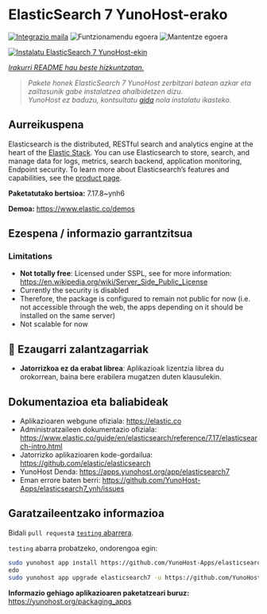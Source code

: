 <!--
Ohart ongi: README hau automatikoki sortu da <https://github.com/YunoHost/apps/tree/master/tools/readme_generator>ri esker
EZ editatu eskuz.
-->

# ElasticSearch 7 YunoHost-erako

[![Integrazio maila](https://dash.yunohost.org/integration/elasticsearch7.svg)](https://dash.yunohost.org/appci/app/elasticsearch7) ![Funtzionamendu egoera](https://ci-apps.yunohost.org/ci/badges/elasticsearch7.status.svg) ![Mantentze egoera](https://ci-apps.yunohost.org/ci/badges/elasticsearch7.maintain.svg)

[![Instalatu ElasticSearch 7 YunoHost-ekin](https://install-app.yunohost.org/install-with-yunohost.svg)](https://install-app.yunohost.org/?app=elasticsearch7)

*[Irakurri README hau beste hizkuntzatan.](./ALL_README.md)*

> *Pakete honek ElasticSearch 7 YunoHost zerbitzari batean azkar eta zailtasunik gabe instalatzea ahalbidetzen dizu.*  
> *YunoHost ez baduzu, kontsultatu [gida](https://yunohost.org/install) nola instalatu ikasteko.*

## Aurreikuspena

Elasticsearch is the distributed, RESTful search and analytics engine at the heart of the [Elastic Stack](https://www.elastic.co/products). You can use Elasticsearch to store, search, and manage data for logs, metrics, search backend, application monitoring, Endpoint security.
To learn more about Elasticsearch’s features and capabilities, see the [product page](https://www.elastic.co/products/elasticsearch).


**Paketatutako bertsioa:** 7.17.8~ynh6

**Demoa:** <https://www.elastic.co/demos>
## Ezespena / informazio garrantzitsua

### Limitations
 - **Not totally free**: Licensed under SSPL, see for more information: <https://en.wikipedia.org/wiki/Server_Side_Public_License>
 - Currently the security is disabled
 - Therefore, the package is configured to remain not public for now (i.e. not accessible through the web, the apps depending on it should be installed on the same server)
 - Not scalable for now

## :red_circle: Ezaugarri zalantzagarriak

- **Jatorrizkoa ez da erabat librea**: Aplikazioak lizentzia librea du orokorrean, baina bere erabilera mugatzen duten klausulekin.

## Dokumentazioa eta baliabideak

- Aplikazioaren webgune ofiziala: <https://elastic.co>
- Administratzaileen dokumentazio ofiziala: <https://www.elastic.co/guide/en/elasticsearch/reference/7.17/elasticsearch-intro.html>
- Jatorrizko aplikazioaren kode-gordailua: <https://github.com/elastic/elasticsearch>
- YunoHost Denda: <https://apps.yunohost.org/app/elasticsearch7>
- Eman errore baten berri: <https://github.com/YunoHost-Apps/elasticsearch7_ynh/issues>

## Garatzaileentzako informazioa

Bidali `pull request`a [`testing` abarrera](https://github.com/YunoHost-Apps/elasticsearch7_ynh/tree/testing).

`testing` abarra probatzeko, ondorengoa egin:

```bash
sudo yunohost app install https://github.com/YunoHost-Apps/elasticsearch7_ynh/tree/testing --debug
edo
sudo yunohost app upgrade elasticsearch7 -u https://github.com/YunoHost-Apps/elasticsearch7_ynh/tree/testing --debug
```

**Informazio gehiago aplikazioaren paketatzeari buruz:** <https://yunohost.org/packaging_apps>
